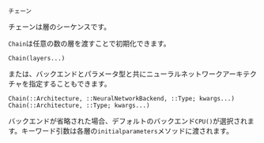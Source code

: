 ```
チェーン
```

チェーンは層のシーケンスです。

`Chain`は任意の数の層を渡すことで初期化できます。

```
Chain(layers...)
```

または、バックエンドとパラメータ型と共にニューラルネットワークアーキテクチャを指定することもできます。

```
Chain(::Architecture, ::NeuralNetworkBackend, ::Type; kwargs...)
Chain(::Architecture, ::Type; kwargs...)
```

バックエンドが省略された場合、デフォルトのバックエンド`CPU()`が選択されます。キーワード引数は各層の`initialparameters`メソッドに渡されます。
